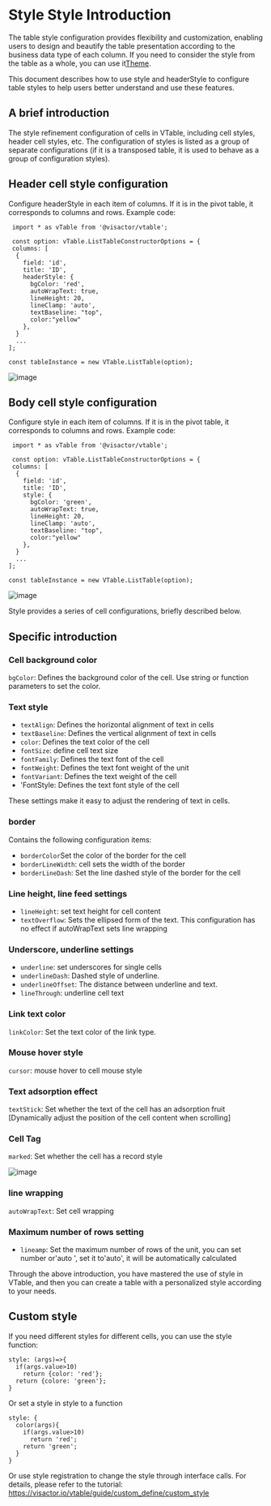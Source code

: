 # Style Style Introduction

The table style configuration provides flexibility and customization, enabling users to design and beautify the table presentation according to the business data type of each column. If you need to consider the style from the table as a whole, you can use it[Theme](../../guide/theme_and_style/theme).

This document describes how to use style and headerStyle to configure table styles to help users better understand and use these features.

## A brief introduction

The style refinement configuration of cells in VTable, including cell styles, header cell styles, etc. The configuration of styles is listed as a group of separate configurations (if it is a transposed table, it is used to behave as a group of configuration styles).

## Header cell style configuration

Configure headerStyle in each item of columns. If it is in the pivot table, it corresponds to columns and rows. Example code:

     import * as vTable from '@visactor/vtable';

     const option: vTable.ListTableConstructorOptions = {
     columns: [
      {
        field: 'id',
        title: 'ID',
        headerStyle: {
          bgColor: 'red',
          autoWrapText: true,
          lineHeight: 20,
          lineClamp: 'auto',
          textBaseline: "top",
          color:"yellow"
        },
      }
      ...
    ];

    const tableInstance = new VTable.ListTable(option);

![image](https://lf9-dp-fe-cms-tos.byteorg.com/obj/bit-cloud/0a2e223bdcd7410c08f6a6a0b.png)

## Body cell style configuration

Configure style in each item of columns. If it is in the pivot table, it corresponds to columns and rows. Example code:

     import * as vTable from '@visactor/vtable';

     const option: vTable.ListTableConstructorOptions = {
     columns: [
      {
        field: 'id',
        title: 'ID',
        style: {
          bgColor: 'green',
          autoWrapText: true,
          lineHeight: 20,
          lineClamp: 'auto',
          textBaseline: "top",
          color:"yellow"
        },
      }
      ...
    ];

    const tableInstance = new VTable.ListTable(option);

![image](https://lf9-dp-fe-cms-tos.byteorg.com/obj/bit-cloud/a2c7623458257d15626270908.png)

Style provides a series of cell configurations, briefly described below.

## Specific introduction

### Cell background color

`bgColor`: Defines the background color of the cell. Use string or function parameters to set the color.

### Text style

- `textAlign`: Defines the horizontal alignment of text in cells
- `textBaseline`: Defines the vertical alignment of text in cells
- `color`: Defines the text color of the cell
- `fontSize`: define cell text size
- `fontFamily`: Defines the text font of the cell
- `fontWeight`: Defines the text font weight of the unit
- `fontVariant`: Defines the text weight of the cell
- 'FontStyle: Defines the text font style of the cell

These settings make it easy to adjust the rendering of text in cells.

### border

Contains the following configuration items:

- `borderColor`Set the color of the border for the cell
- `borderLineWidth`: cell sets the width of the border
- `borderLineDash`: Set the line dashed style of the border for the cell

### Line height, line feed settings

- `lineHeight`: set text height for cell content
- `textOverflow`: Sets the ellipsed form of the text. This configuration has no effect if autoWrapText sets line wrapping

### Underscore, underline settings

- `underline`: set underscores for single cells
- `underlineDash`: Dashed style of underline.
- `underlineOffset`: The distance between underline and text.
- `lineThrough`: underline cell text

### Link text color

`linkColor`: Set the text color of the link type.

### Mouse hover style

`cursor`: mouse hover to cell mouse style

### Text adsorption effect

`textStick`: Set whether the text of the cell has an adsorption fruit \[Dynamically adjust the position of the cell content when scrolling]

### Cell Tag

`marked`: Set whether the cell has a record style

![image](https://lf9-dp-fe-cms-tos.byteorg.com/obj/bit-cloud/VTable/guide/cell-marked.jpeg)

### line wrapping

`autoWrapText`: Set cell wrapping

### Maximum number of rows setting

- `lineamp`: Set the maximum number of rows of the unit, you can set number or'auto ', set it to'auto', it will be automatically calculated

Through the above introduction, you have mastered the use of style in VTable, and then you can create a table with a personalized style according to your needs.

## Custom style

If you need different styles for different cells, you can use the style function:

```
style: (args)=>{
  if(args.value>10)
    return {color: 'red'};
  return {colore: 'green'};
}

```

Or set a style in style to a function

```
style: {
  color(args){
    if(args.value>10)
      return 'red';
    return 'green';
  }
}

```

Or use style registration to change the style through interface calls. For details, please refer to the tutorial: https://visactor.io/vtable/guide/custom_define/custom_style

